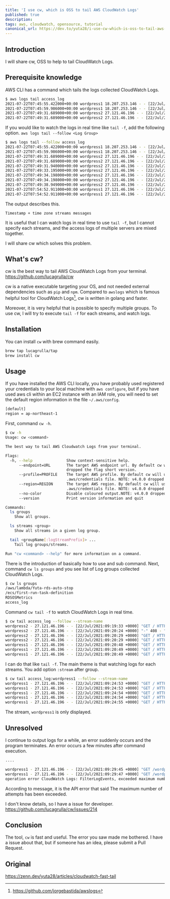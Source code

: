 ```yaml
---
title: 'I use cw, which is OSS to tail AWS CloudWatch Logs'
published: true
description:
tags: aws, cloudwatch, opensource, tutorial
canonical_url: https://dev.to/yuta28/i-use-cw-which-is-oss-to-tail-aws-cloudwatch-logs-2e9g
---
```


## Introduction

I will share cw, OSS to help to tail CloudWatch Logs.

## Prerequisite knowledge

AWS CLI has a command which tails the logs collected CloudWatch Logs.

```bash
$ aws logs tail access_log
2021-07-22T07:45:55.422000+00:00 wordpress1 18.207.253.146 - - [22/Jul/2021:07:45:54 +0000] "GET /.env HTTP/1.1" 404 196 "-" "Mozilla/5.0 (X11; Linux x86_64) AppleWebKit/537.36 (KHTML, like Gecko) Chrome/81.0.4044.129 Safari/537.36"
2021-07-22T07:45:59.986000+00:00 wordpress1 18.207.253.146 - - [22/Jul/2021:07:45:55 +0000] "POST / HTTP/1.1" 404 196 "-" "Mozilla/5.0 (X11; Linux x86_64) AppleWebKit/537.36 (KHTML, like Gecko) Chrome/81.0.4044.129 Safari/537.36"
2021-07-22T07:49:31.689000+00:00 wordpress2 27.121.46.196 - - [22/Jul/2021:07:49:31 +0000] "GET / HTTP/1.1" 403 4890 "-" "Mozilla/5.0 (Windows NT 10.0; Win64; x64) AppleWebKit/537.36 (KHTML, like Gecko) Chrome/91.0.4472.164 Safari/537.36"
2021-07-22T07:49:31.689000+00:00 wordpress2 27.121.46.196 - - [22/Jul/2021:07:49:31 +0000] "GET /icons/apache_pb2.gif HTTP/1.1" 200 4234 "http://13.231.136.114/" "Mozilla/5.0 (Windows NT 10.0; Win64; x64) AppleWebKit/537.36 (KHTML, like Gecko) Chrome/91.0.4472.164 Safari/537.36"
```

If you would like to watch the logs in real time like `tail -f`, add the following option. `aws logs tail --follow <Log Group>`

```bash
$ aws logs tail --follow access_log
2021-07-22T07:45:55.422000+00:00 wordpress1 18.207.253.146 - - [22/Jul/2021:07:45:54 +0000] "GET /.env HTTP/1.1" 404 196 "-" "Mozilla/5.0 (X11; Linux x86_64) AppleWebKit/537.36 (KHTML, like Gecko) Chrome/81.0.4044.129 Safari/537.36"
2021-07-22T07:45:59.986000+00:00 wordpress1 18.207.253.146 - - [22/Jul/2021:07:45:55 +0000] "POST / HTTP/1.1" 404 196 "-" "Mozilla/5.0 (X11; Linux x86_64) AppleWebKit/537.36 (KHTML, like Gecko) Chrome/81.0.4044.129 Safari/537.36"
2021-07-22T07:49:31.689000+00:00 wordpress2 27.121.46.196 - - [22/Jul/2021:07:49:31 +0000] "GET / HTTP/1.1" 403 4890 "-" "Mozilla/5.0 (Windows NT 10.0; Win64; x64) AppleWebKit/537.36 (KHTML, like Gecko) Chrome/91.0.4472.164 Safari/537.36"
2021-07-22T07:49:31.689000+00:00 wordpress2 27.121.46.196 - - [22/Jul/2021:07:49:31 +0000] "GET /icons/apache_pb2.gif HTTP/1.1" 200 4234 "http://13.231.136.114/" "Mozilla/5.0 (Windows NT 10.0; Win64; x64) AppleWebKit/537.36 (KHTML, like Gecko) Chrome/91.0.4472.164 Safari/537.36"
2021-07-22T07:49:31.940000+00:00 wordpress2 27.121.46.196 - - [22/Jul/2021:07:49:31 +0000] "GET /icons/poweredby.png HTTP/1.1" 200 3412 "http://13.231.136.114/" "Mozilla/5.0 (Windows NT 10.0; Win64; x64) AppleWebKit/537.36 (KHTML, like Gecko) Chrome/91.0.4472.164 Safari/537.36"
2021-07-22T07:49:33.195000+00:00 wordpress2 27.121.46.196 - - [22/Jul/2021:07:49:31 +0000] "GET /favicon.ico HTTP/1.1" 404 196 "http://13.231.136.114/" "Mozilla/5.0 (Windows NT 10.0; Win64; x64) AppleWebKit/537.36 (KHTML, like Gecko) Chrome/91.0.4472.164 Safari/537.36"
2021-07-22T07:49:34.198000+00:00 wordpress2 27.121.46.196 - - [22/Jul/2021:07:49:33 +0000] "GET / HTTP/1.1" 403 4890 "https://www.google.com/" "Mozilla/5.0 (Windows NT 10.0; Win64; x64) AppleWebKit/537.36 (KHTML, like Gecko) Chrome/91.0.4472.77 Safari/537.36"
2021-07-22T07:49:34.198000+00:00 wordpress2 27.121.46.196 - - [22/Jul/2021:07:49:34 +0000] "GET /icons/poweredby.png HTTP/1.1" 200 3412 "http://13.231.136.114/" "Mozilla/5.0 (Windows NT 10.0; Win64; x64) AppleWebKit/537.36 (KHTML, like Gecko) Chrome/91.0.4472.77 Safari/537.36"
2021-07-22T07:49:38.949000+00:00 wordpress2 27.121.46.196 - - [22/Jul/2021:07:49:34 +0000] "GET /icons/apache_pb2.gif HTTP/1.1" 200 4234 "http://13.231.136.114/" "Mozilla/5.0 (Windows NT 10.0; Win64; x64) AppleWebKit/537.36 (KHTML, like Gecko) Chrome/91.0.4472.77 Safari/537.36"
2021-07-22T07:54:52.911000+00:00 wordpress1 27.121.46.196 - - [22/Jul/2021:07:54:52 +0000] "GET / HTTP/1.1" 403 4890 "-" "Mozilla/5.0 (Windows NT 10.0; Win64; x64) AppleWebKit/537.36 (KHTML, like Gecko) Chrome/91.0.4472.164 Safari/537.36"
2021-07-22T07:54:52.911000+00:00 wordpress1 27.121.46.196 - - [22/Jul/2021:07:54:52 +0000] "GET /icons/apache_pb2.gif HTTP/1.1" 200 4234 "http://54.168.233.33/" "Mozilla/5.0 (Windows NT 10.0; Win64; x64) AppleWebKit/537.36 (KHTML, like Gecko) Chrome/91.0.4472.164 Safari/537.36"
```

The output describes this.

`Timestamp + time zone streams messages`

It is useful that I can watch logs in real time to use `tail -f`, but I cannot specify each streams, and the access logs of multiple servers are mixed together.

I will share cw which solves this problem.

## What's cw?

cw is the best way to tail AWS CloudWatch Logs from your terminal. https://github.com/lucagrulla/cw

cw is a native executable targeting your OS, and not needed external dependencies such as `pip` and `npm`. Compared to `awslogs` which is famous helpful tool for CloudWatch Logs[^1], cw is written in golang and faster.

[^1]: https://github.com/jorgebastida/awslogs

Moreover, it is very helpful that is possible to specify multiple groups. To use cw, I will try to execute `tail -f` for each streams, and watch logs.

## Installation

You can install `cw` with brew command easily.

```bash
brew tap lucagrulla/tap
brew install cw
```

## Usage

If you have installed the AWS CLI locally, you have probably used registered your credentials to your local machine with `aws configure`, but if you have used aws cli within an EC2 instance with an IAM role, you will need to set the default region information in the file `~/.aws/config`.

```bash
[default]
region = ap-northeast-1
```

First, command `cw -h`.

```bash
$ cw -h
Usage: cw <command>

The best way to tail AWS Cloudwatch Logs from your terminal.

Flags:
  -h, --help               Show context-sensitive help.
      --endpoint=URL       The target AWS endpoint url. By default cw will use the default aws endpoints. NOTE: v4.0.0
                           dropped the flag short version.
      --profile=PROFILE    The target AWS profile. By default cw will use the default profile defined in the
                           .aws/credentials file. NOTE: v4.0.0 dropped the flag short version.
      --region=REGION      The target AWS region. By default cw will use the default region defined in the
                           .aws/credentials file. NOTE: v4.0.0 dropped the flag short version.
      --no-color           Disable coloured output.NOTE: v4.0.0 dropped the flag short version.
      --version            Print version information and quit

Commands:
  ls groups
    Show all groups.

  ls streams <group>
    Show all streams in a given log group.

  tail <groupName[:logStreamPrefix]> ...
    Tail log groups/streams.

Run "cw <command> --help" for more information on a command.
```

There is the introduction of basically how to use and sub command. Next, command `cw ls groups` and you see list of Log groups collected CloudWatch Logs.

```bash
$ cw ls groups
/aws/lambda/Yuta-rds-auto-stop
/ecs/first-run-task-definition
RDSOSMetrics
access_log
```

Command `cw tail -f` to watch CloudWatch Logs in real time.

```bash
$ cw tail access_log --follow --stream-name
wordpress2 - 27.121.46.196 - - [22/Jul/2021:09:19:33 +0000] "GET / HTTP/1.1" 403 4890 "-" "Mozilla/5.0 (Windows NT 10.0; Win64; x64) AppleWebKit/537.36 (KHTML, like Gecko) Chrome/91.0.4472.164 Safari/537.36"
wordpress2 - 27.121.46.196 - - [22/Jul/2021:09:20:24 +0000] "-" 408 - "-" "-"
wordpress2 - 27.121.46.196 - - [22/Jul/2021:09:20:29 +0000] "GET / HTTP/1.1" 403 4890 "-" "Mozilla/5.0 (Windows NT 10.0; Win64; x64) AppleWebKit/537.36 (KHTML, like Gecko) Chrome/91.0.4472.164 Safari/537.36"
wordpress2 - 27.121.46.196 - - [22/Jul/2021:09:20:29 +0000] "GET / HTTP/1.1" 403 4890 "-" "Mozilla/5.0 (Windows NT 10.0; Win64; x64) AppleWebKit/537.36 (KHTML, like Gecko) Chrome/91.0.4472.164 Safari/537.36"
wordpress1 - 27.121.46.196 - - [22/Jul/2021:09:20:48 +0000] "GET / HTTP/1.1" 403 4890 "-" "Mozilla/5.0 (Windows NT 10.0; Win64; x64) AppleWebKit/537.36 (KHTML, like Gecko) Chrome/91.0.4472.164 Safari/537.36"
wordpress1 - 27.121.46.196 - - [22/Jul/2021:09:20:49 +0000] "GET / HTTP/1.1" 403 4890 "-" "Mozilla/5.0 (Windows NT 10.0; Win64; x64) AppleWebKit/537.36 (KHTML, like Gecko) Chrome/91.0.4472.164 Safari/537.36"
wordpress1 - 27.121.46.196 - - [22/Jul/2021:09:20:49 +0000] "GET / HTTP/1.1" 403 4890 "-" "Mozilla/5.0 (Windows NT 10.0; Win64; x64) AppleWebKit/537.36 (KHTML, like Gecko) Chrome/91.0.4472.164 Safari/537.36"
```

I can do that like `tail -f`. The main theme is that watching logs for each streams. You add option `:stream` after group.

```bash
$ cw tail access_log:wordpress1 --follow --stream-name
wordpress1 - 27.121.46.196 - - [22/Jul/2021:09:24:53 +0000] "GET / HTTP/1.1" 403 4890 "-" "Mozilla/5.0 (Windows NT 10.0; Win64; x64) AppleWebKit/537.36 (KHTML, like Gecko) Chrome/91.0.4472.164 Safari/537.36"
wordpress1 - 27.121.46.196 - - [22/Jul/2021:09:24:53 +0000] "GET / HTTP/1.1" 403 4890 "-" "Mozilla/5.0 (Windows NT 10.0; Win64; x64) AppleWebKit/537.36 (KHTML, like Gecko) Chrome/91.0.4472.164 Safari/537.36"
wordpress1 - 27.121.46.196 - - [22/Jul/2021:09:24:54 +0000] "GET / HTTP/1.1" 403 4890 "-" "Mozilla/5.0 (Windows NT 10.0; Win64; x64) AppleWebKit/537.36 (KHTML, like Gecko) Chrome/91.0.4472.164 Safari/537.36"
wordpress1 - 27.121.46.196 - - [22/Jul/2021:09:24:54 +0000] "GET / HTTP/1.1" 403 4890 "-" "Mozilla/5.0 (Windows NT 10.0; Win64; x64) AppleWebKit/537.36 (KHTML, like Gecko) Chrome/91.0.4472.164 Safari/537.36"
wordpress1 - 27.121.46.196 - - [22/Jul/2021:09:24:55 +0000] "GET / HTTP/1.1" 403 4890 "-" "Mozilla/5.0 (Windows NT 10.0; Win64; x64) AppleWebKit/537.36 (KHTML, like Gecko) Chrome/91.0.4472.164 Safari/537.36"
```

The stream, `wordpress1` is only displayed.

## Unresolved

I continue to output logs for a while, an error suddenly occurs and the program terminates. An error occurs a few minutes after command execution.

```bash
....

wordpress1 - 27.121.46.196 - - [22/Jul/2021:09:29:45 +0000] "GET /wordpress/wp-admin/plugin-install.php?tab=popular HTTP/1.1" 200 126481 "http://54.168.233.33/wordpress/wp-admin/plugin-install.php" "Mozilla/5.0 (Windows NT 10.0; Win64; x64) AppleWebKit/537.36 (KHTML, like Gecko) Chrome/91.0.4472.164 Safari/537.36"
wordpress1 - 27.121.46.196 - - [22/Jul/2021:09:29:47 +0000] "GET /wordpress/wp-admin/plugin-install.php?tab=recommended HTTP/1.1" 200 127412 "http://54.168.233.33/wordpress/wp-admin/plugin-install.php?tab=popular" "Mozilla/5.0 (Windows NT 10.0; Win64; x64) AppleWebKit/537.36 (KHTML, like Gecko) Chrome/91.0.4472.164 Safari/537.36"
operation error CloudWatch Logs: FilterLogEvents, exceeded maximum number of attempts, 3, https response error StatusCode: 400, RequestID: 69b981bb-0bcf-4263-951e-73aabf9ab379, api error ThrottlingException: Rate exceeded
```

According to message, it is the API error that said The maximum number of attempts has been exceeded.

I don't know details, so I have a issue for developer. https://github.com/lucagrulla/cw/issues/214

## Conclusion

The tool, `cw` is fast and useful. The error you saw made me bothered. I have a issue about that, but if someone has an idea, please submit a Pull Request.

## Original

https://zenn.dev/yuta28/articles/cloudwatch-fast-tail
